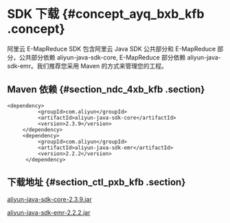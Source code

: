 # SDK 下载 {#concept_ayq_bxb_kfb .concept}

阿里云 E-MapReduce SDK 包含阿里云 Java SDK 公共部分和 E-MapReduce 部分，公共部分依赖 aliyun-java-sdk-core, E-MapReduce 部分依赖 aliyun-java-sdk-emr。我们推荐您采用 Maven 的方式来管理您的工程。

## Maven 依赖 {#section_ndc_4xb_kfb .section}

```
<dependency>
          <groupId>com.aliyun</groupId>
          <artifactId>aliyun-java-sdk-core</artifactId>
          <version>2.3.9</version>
     </dependency>
     <dependency>
          <groupId>com.aliyun</groupId>
          <artifactId>aliyun-java-sdk-emr</artifactId>
          <version>2.2.2</version>
      </dependency>
```

## 下载地址 {#section_ctl_pxb_kfb .section}

[aliyun-java-sdk-core-2.3.9.jar](http://search.maven.org/remotecontent?filepath=com/aliyun/aliyun-java-sdk-core/2.3.9/aliyun-java-sdk-core-2.3.9.jar)

[aliyun-java-sdk-emr-2.2.2.jar](http://search.maven.org/remotecontent?filepath=com/aliyun/aliyun-java-sdk-emr/2.2.2/aliyun-java-sdk-emr-2.2.2.jar)

